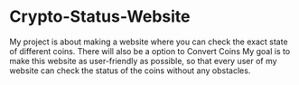 # Crypto-Status-Website

My project is about making a website where you can check the exact state of different coins.
There will also be a option to Convert Coins
My goal is to make this website as user-friendly as possible, so that every user of my website can check the status of the coins without any obstacles.
